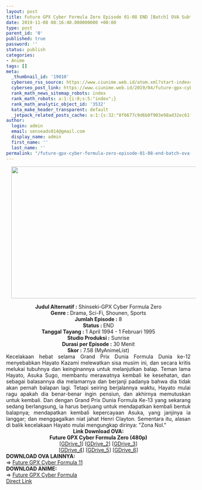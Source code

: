 ```yaml
---
layout: post
title: Future GPX Cyber Formula Zero Episode 01-08 END [Batch] OVA Subtitle Indonesia
date: 2019-11-08 08:16:40.000000000 +00:00
type: post
parent_id: '0'
published: true
password: ''
status: publish
categories:
- Anime
tags: []
meta:
  _thumbnail_id: '19010'
  cyberseo_rss_source: https://www.ciunime.web.id/atom.xml?start-index=2101&max-results=150
  cyberseo_post_link: https://www.ciunime.web.id/2019/04/future-gpx-cyber-formula-zero-episode.html
  rank_math_news_sitemap_robots: index
  rank_math_robots: a:1:{i:0;s:5:"index";}
  rank_math_analytic_object_id: '3532'
  kata_make_header_transparent: default
  _jetpack_related_posts_cache: a:1:{s:32:"8f6677c9d6b0f903e98ad32ec61f8deb";a:2:{s:7:"expires";i:1643678385;s:7:"payload";a:0:{}}}
author:
  login: admin
  email: senseads014@gmail.com
  display_name: admin
  first_name: ''
  last_name: ''
permalink: "/future-gpx-cyber-formula-zero-episode-01-08-end-batch-ova-subtitle-indonesia/"
---
```

<div class="separator" style="clear: both; text-align: center;"><a href="https://1.bp.blogspot.com/-_Gg7BABCSHU/XLRsfMc4qPI/AAAAAAAAQhA/oLOgWWPeQ5sY6M13cR62m7O0k4yfO8XrwCLcBGAs/s1600/Future%2BGPX%2BCyber%2BFormula%2BZero.jpg" imageanchor="1" style="margin-left: 1em; margin-right: 1em;"><img border="0" data-original-height="720" data-original-width="1280" height="360" src="{{ site.baseurl }}/assets/2019/11/Future%2BGPX%2BCyber%2BFormula%2BZero.jpg" width="640" /></a></div>
<p>
<div style="text-align: center;"><b>Judul</b><b><b> Alternatif</b> :</b> Shinseki-GPX Cyber Formula Zero</div>
<div style="text-align: center;"><b><b>Genre :</b></b> Drama, Sci-Fi, Shounen, Sports</div>
<div style="text-align: center;"><b>Jumlah Episode :</b> 8<br /><b>Status :&nbsp;</b>END<br /><b>Tanggal Tayang :</b> 1 April 1994 - 1 Februari 1995<br /><b>Studio Produksi :</b> Sunrise<br /><b>Durasi per Episode :</b> 30 Menit</div>
<div style="text-align: center;"><b>Skor :</b> 7.58 (MyAnimeList)</div>
<div style="text-align: center;"></div>
<div style="text-align: justify;">Kecelakaan hebat selama Grand Prix Dunia Formula Dunia ke-12 menyebabkan Hayato Kazami melewatkan sisa musim ini, dan secara kritis melukai tubuhnya dan keinginannya untuk melanjutkan balap. Teman lama Hayato, Asuka Sugo, membantu merawatnya kembali ke kesehatan, dan sebagai balasannya dia melamarnya dan berjanji padanya bahwa dia tidak akan pernah balapan lagi. Tetapi seiring berjalannya waktu, Hayato mulai ragu apakah dia benar-benar ingin pensiun, dan akhirnya memutuskan untuk kembali. Dan dengan Grand Prix Dunia Formula Ke-13 yang sekarang sedang berlangsung, ia harus berjuang untuk mendapatkan kembali bentuk balapnya; mendapatkan kembali kepercayaan Asuka, yang janjinya ia langgar; dan menggagalkan niat jahat Henri Clayton. Sementara itu, alasan di balik kecelakaan Hayato mulai mengungkap dirinya: "Zona Nol."</div>
<div style="text-align: justify;"></div>
<div style="text-align: justify;"></div>
<div style="text-align: center;"><b>Link Download OVA:</b></div>
<div style="text-align: center;"><b>Future GPX Cyber Formula Zero (480p)</b></div>
<div style="text-align: center;">[<a href="https://drive.google.com/uc?id=1G3jTi2ikskzo4wv9ZGnZi6QTIytlnvFh" target="_blank" rel="noopener">GDrive_1</a>] [<a href="https://drive.google.com/uc?id=1sT59xR7ygpzyNYo8KPLhwdypwqnjIevU" target="_blank" rel="noopener">GDrive_2</a>] [<a href="https://drive.google.com/uc?id=12vZZct_hs7wO7lu-i6x8mpIvtQ5qkBCm" target="_blank" rel="noopener">GDrive_3</a>]<br />[<a href="https://drive.google.com/uc?id=1woCIwHq1j6m3X1DcgfruWOOaNxS-BKeD" target="_blank" rel="noopener">GDrive_4</a>] [<a href="https://drive.google.com/uc?id=1zx99RPT_6NJK-qbE5wiYiBXz1lsygzhk" target="_blank" rel="noopener">GDrive_5</a>] [<a href="https://drive.google.com/uc?export=download&amp;id=1KY9JroQRV1_O4AYp2jLQVMUqzhX9FXph" target="_blank" rel="noopener">GDrive_6</a>]
<div style="text-align: left;"></div>
<div style="text-align: left;"></div>
<div style="text-align: left;"><b>DOWNLOAD OVA LAINNYA:</b></div>
<div style="text-align: left;"></div>
<div style="text-align: left;">=&gt;&nbsp;<a href="https://www.ciunime.web.id/2019/04/future-gpx-cyber-formula-11-episode-01.html" target="_blank" rel="noopener">Future GPX Cyber Formula 11</a></div>
<div style="text-align: left;"></div>
<div style="text-align: left;"><b>DOWNLOAD ANIME:</b></div>
<div style="text-align: left;"></div>
<div style="text-align: left;">=&gt;&nbsp;<a href="https://www.ciunime.web.id/2019/04/future-gpx-cyber-formula-episode-01-37.html" target="_blank" rel="noopener">Future GPX Cyber Formula</a></div>
<div style="text-align: left;"></div>
</div>
<link rel="stylesheet" href="https://cdnjs.cloudflare.com/ajax/libs/font-awesome/4.7.0/css/font-awesome.min.css" />
<div class="divbtn"> <a href="https://handymansurrender.com/fihup8buzv?key=94550f7ce39444073321dde3b8782f97" class="btn"><i class="fa fa-download"></i> Direct Link</a> </div>

